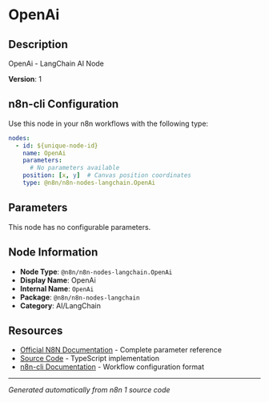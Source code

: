 # OpenAi

## Description

OpenAi - LangChain AI Node

**Version**: 1

## n8n-cli Configuration

Use this node in your n8n workflows with the following type:

```yaml
nodes:
  - id: ${unique-node-id}
    name: OpenAi
    parameters:
      # No parameters available
    position: [x, y]  # Canvas position coordinates
    type: @n8n/n8n-nodes-langchain.OpenAi
```

## Parameters

This node has no configurable parameters.

## Node Information

- **Node Type**: `@n8n/n8n-nodes-langchain.OpenAi`
- **Display Name**: OpenAi
- **Internal Name**: `OpenAi`
- **Package**: `@n8n/n8n-nodes-langchain`
- **Category**: AI/LangChain

## Resources

- [Official N8N Documentation](https://docs.n8n.io/integrations/builtin/cluster-nodes/root-nodes/n8n-nodes-langchain.openai/) - Complete parameter reference
- [Source Code](https://github.com/n8n-io/n8n/blob/master/packages/@n8n/nodes-langchain/nodes/vendors/OpenAi/OpenAi.node.ts) - TypeScript implementation
- [n8n-cli Documentation](https://github.com/edenreich/n8n-cli) - Workflow configuration format

---
*Generated automatically from n8n 1 source code*
